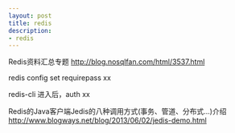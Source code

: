 ```yaml
---
layout: post
title: redis
description: 
- redis
---
```

Redis资料汇总专题
http://blog.nosqlfan.com/html/3537.html

redis config set requirepass xx

redis-cli 进入后，auth xx

Redis的Java客户端Jedis的八种调用方式(事务、管道、分布式…)介绍
http://www.blogways.net/blog/2013/06/02/jedis-demo.html